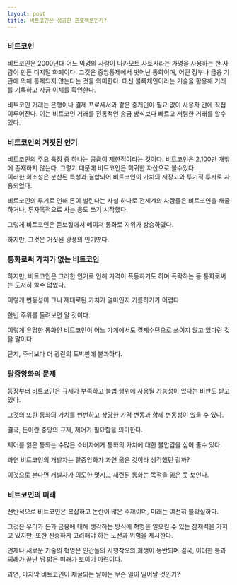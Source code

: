 ```yaml
---
layout: post
title: 비트코인은 성공한 프로젝트인가?
---
```



<h3>비트코인</h3>

비트코인은 2000년대 어느 익명의 사람이 나카모토 사토시라는 가명을 사용하는 한 사람이 만든 디지털 화폐이다. 그것은 중앙통제에서 벗어난 통화이며, 어떤 정부나 금융 기관에 의해 통제되지 않는다는 것을 의미한다. 
대신 블록체인이라는 기술을 활용해 거래를 기록하고 자금 이체를 확인한다.

비트코인 거래는 은행이나 결제 프로세서와 같은 중개인이 필요 없이 사용자 간에 직접 이루어진다. 
이는 비트코인 거래를 전통적인 송금 방식보다 빠르고 저렴한 거래를 할수 있다.

<h3>비트코인의 거짓된 인기</h3>

비트코인의 주요 특징 중 하나는 공급이 제한적이라는 것이다. 
비트코인은 2,100만 개밖에 존재하지 않는다. 그렇기 때문에 비트코인은 희귀한 자산으로 볼수있다.  
이러한 희소성은 분산된 특성과 결합되어 비트코인이 가치의 저장고와 투기적 투자로 사용되었다.

비트코인의 투기로 인해 돈이 벌린다는 사실 하나로 전세계의 사람들은 비트코인을 채굴하거나, 투자목적으로 사는 용도 쓰기 시작했다.

그렇게 비트코인은 듣보잡에서 메이저 통화로 지위가 상승하였다.

하지만, 그것은 거짓된 광풍의 인기였다. 


<h3>통화로써 가치가 없는 비트코인</h3>

하지만, 비트코인은 그러한 인기로 인해 가격이 폭등하기도 하며 폭락하는 등 통화로써는 도저히 쓸수 없었다.

이렇게 변동성이 크니 제대로된 가치가 얼마인지 가름하기가 어렵다.

한번 주위를 둘려보면 알 것이다.

이렇게 유명한 통화인 비트코인이 어느 가게에서도 결제수단으로 쓰이지 않고 있다란 것을 말이다.

단지, 주식보다 더 광란의 도박판에 불과하다.


<h3>탈중앙화의 문제</h3>

등장부터 비트코인은 규제가 부족하고 불법 행위에 사용될 가능성이 있다는 비판도 받고 있다. 

그것의 또한 통화의 가치를 빈번하고 상당한 가격 변동과 함께 변동성이 있을 수 있다.

결국, 돈이란 중앙의 규제, 제어가 필요함을 의미한다.

제어를 잃은 통화는 수많은 소비자에게 통화의 가치에 대한 불안감을 심어 줄수 있다.

과연 비트코인의 개발자는 탈중앙화가 과연 옮은 것이라 생각했던 걸까?

이것으로 본다면 개발자가 의도한 멋지고 새련된 통화는 목적을 잃은 듯 보인다.



<h3>비트코인의 미래</h3>

전반적으로 비트코인은 복잡하고 논란이 많은 주제이며, 미래는 여전히 불확실하다. 

그것은 우리가 돈과 금융에 대해 생각하는 방식에 혁명을 일으킬 수 있는 잠재력을 가지고 있지만, 또한 신중하게 고려해야 하는 도전과 위험을 제시한다.

언제나 새로운 기술의 혁명은 인간들의 시행착오와 희생이 동반되며 결국, 이러한 통과의례가 끝난 뒤 밝은 미래가 보이기 마련이다.

과연, 마지막 비트코인이 채굴되는 날에는 무슨 일이 일어날 것인가? 